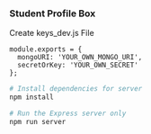 ### Student Profile Box

Create keys_dev.js File

```
module.exports = {
  mongoURI: 'YOUR_OWN_MONGO_URI',
  secretOrKey: 'YOUR_OWN_SECRET'
};
```

```bash
# Install dependencies for server
npm install

# Run the Express server only
npm run server
```